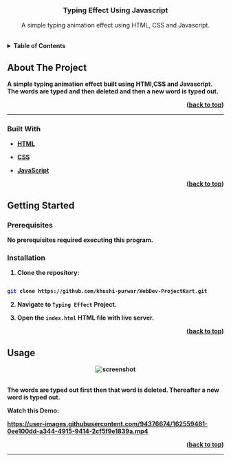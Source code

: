 
  

<h3  align="center">Typing Effect Using Javascript</h3>

  

<p  align="center">
A simple typing animation effect using HTML, CSS and Javascript.
</p>
<br>


<details>
  <summary><b>Table of Contents</summary>
  <ol>
    <li>
      <a href="#about-the-project">About The Project</a>
      <ul>
        <li><a href="#built-with">Built With</a></li>
      </ul>
    </li>
    <li>
      <a href="#getting-started">Getting Started</a>
      <ul>
        <li><a href="#prerequisites">Prerequisites</a></li>
   </ul>
    </li>
    <li><a href="#usage">Usage</a></li>
     </li>
  
  
  </ol>
</details>

  

## About The Project

A simple typing animation effect built using HTMl,CSS and Javascript. The words are typed and then deleted and then a new word is typed out.

<p  align="right">(<a  href="#top">back to top</a>)</p>

<hr>

  

### Built With

  

* [HTML](https://developer.mozilla.org/en-US/docs/Web/HTML)

* [CSS](https://developer.mozilla.org/en-US/docs/Web/CSS)

* [JavaScript](https://www.javascript.com/)

  

<p  align="right">(<a  href="#top">back to top</a>)</p>

  

## Getting Started

### Prerequisites

No prerequisites required executing this program.

### Installation

  

1. Clone the repository:

```sh

git clone https://github.com/khushi-purwar/WebDev-ProjectKart.git

```

2. Navigate to `Typing Effect` Project.

3. Open the `index.html` HTML file with live server.

  
  

<p  align="right">(<a  href="#top">back to top</a>)</p>

  

## Usage

<div  align="center">
<img  src="https://raw.githubusercontent.com/LiQuiD-404/WebDev-ProjectKart/secondary-branch/Typing%20Effect/assets/snip1.png"  alt="screenshot" >
 <br> <br>

</div>

The words are typed out first then that word is deleted. Thereafter a new word is typed out.

Watch this Demo:




https://user-images.githubusercontent.com/94376674/162559481-0ee100dd-a344-4915-9414-2cf5f9e1839a.mp4





  
  

<p  align="right">(<a  href="#top">back to top</a>)</p>

  
  
  
  
  <hr>
  


